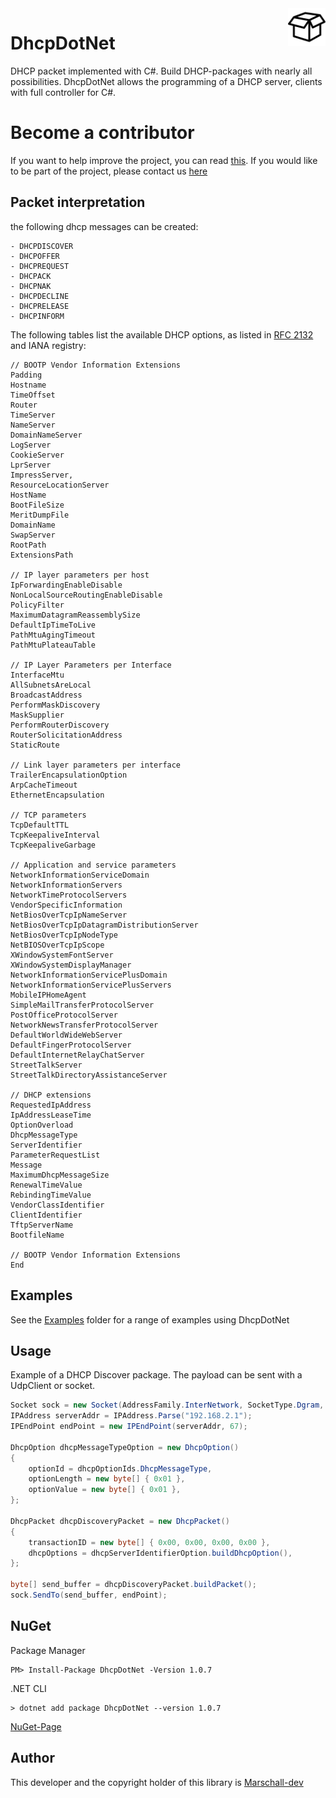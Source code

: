 <a>
    <img src="DhcpDotNet/logo.png" alt="DhcpDotNet" align="right" height="60" />
</a>

# DhcpDotNet
DHCP packet implemented with C#. Build DHCP-packages with nearly all possibilities.
DhcpDotNet allows the programming of a DHCP server, clients with full controller for C#. 

# Become a contributor
If you want to help improve the project, you can read <a href="CONTRIBUTING.md">this<a/>. If you would like to be part of the project, please contact us <a href="mailto:maxarttm@gmail.com">here</a>
 
## Packet interpretation
the following dhcp messages can be created:
```
- DHCPDISCOVER
- DHCPOFFER
- DHCPREQUEST
- DHCPACK
- DHCPNAK
- DHCPDECLINE
- DHCPRELEASE
- DHCPINFORM
```

The following tables list the available DHCP options, as listed in <a href="https://tools.ietf.org/html/rfc2132">RFC 2132</a> and IANA registry:
```
// BOOTP Vendor Information Extensions
Padding
Hostname
TimeOffset
Router
TimeServer
NameServer
DomainNameServer
LogServer
CookieServer
LprServer
ImpressServer,
ResourceLocationServer
HostName
BootFileSize
MeritDumpFile
DomainName
SwapServer
RootPath
ExtensionsPath

// IP layer parameters per host
IpForwardingEnableDisable
NonLocalSourceRoutingEnableDisable
PolicyFilter
MaximumDatagramReassemblySize
DefaultIpTimeToLive
PathMtuAgingTimeout
PathMtuPlateauTable

// IP Layer Parameters per Interface
InterfaceMtu
AllSubnetsAreLocal
BroadcastAddress
PerformMaskDiscovery
MaskSupplier
PerformRouterDiscovery
RouterSolicitationAddress
StaticRoute

// Link layer parameters per interface
TrailerEncapsulationOption
ArpCacheTimeout
EthernetEncapsulation

// TCP parameters
TcpDefaultTTL
TcpKeepaliveInterval
TcpKeepaliveGarbage

// Application and service parameters
NetworkInformationServiceDomain
NetworkInformationServers
NetworkTimeProtocolServers
VendorSpecificInformation
NetBiosOverTcpIpNameServer
NetBiosOverTcpIpDatagramDistributionServer
NetBiosOverTcpIpNodeType
NetBIOSOverTcpIpScope
XWindowSystemFontServer
XWindowSystemDisplayManager
NetworkInformationServicePlusDomain
NetworkInformationServicePlusServers
MobileIPHomeAgent
SimpleMailTransferProtocolServer
PostOfficeProtocolServer
NetworkNewsTransferProtocolServer
DefaultWorldWideWebServer
DefaultFingerProtocolServer
DefaultInternetRelayChatServer
StreetTalkServer
StreetTalkDirectoryAssistanceServer

// DHCP extensions
RequestedIpAddress
IpAddressLeaseTime
OptionOverload
DhcpMessageType
ServerIdentifier
ParameterRequestList
Message
MaximumDhcpMessageSize
RenewalTimeValue
RebindingTimeValue
VendorClassIdentifier
ClientIdentifier
TftpServerName
BootfileName

// BOOTP Vendor Information Extensions
End
```

## Examples
See the <a href="/DhcpDotNet/Examples/">Examples</a> folder for a range of examples using DhcpDotNet

## Usage
Example of a DHCP Discover package. The payload can be sent with a UdpClient or socket.
```csharp
Socket sock = new Socket(AddressFamily.InterNetwork, SocketType.Dgram, ProtocolType.Udp);
IPAddress serverAddr = IPAddress.Parse("192.168.2.1");
IPEndPoint endPoint = new IPEndPoint(serverAddr, 67);

DhcpOption dhcpMessageTypeOption = new DhcpOption()
{
    optionId = dhcpOptionIds.DhcpMessageType,
    optionLength = new byte[] { 0x01 },
    optionValue = new byte[] { 0x01 },
};

DhcpPacket dhcpDiscoveryPacket = new DhcpPacket()
{
    transactionID = new byte[] { 0x00, 0x00, 0x00, 0x00 },
    dhcpOptions = dhcpServerIdentifierOption.buildDhcpOption(),
};

byte[] send_buffer = dhcpDiscoveryPacket.buildPacket();
sock.SendTo(send_buffer, endPoint);

```

## NuGet
Package Manager
```
PM> Install-Package DhcpDotNet -Version 1.0.7
```

.NET CLI
```
> dotnet add package DhcpDotNet --version 1.0.7
```
<a href="https://www.nuget.org/packages/DhcpDotNet/">NuGet-Page</a>

## Author
This developer and the copyright holder of this library is <a href="https://github.com/Marschall-dev">Marschall-dev</a>
